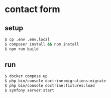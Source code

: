 # contact form

## setup

```bash
$ cp .env .env.local
$ composer install && npm install
$ npm run build
```

## run

```bash
$ docker compose up
$ php bin/console doctrine:migrations:migrate
$ php bin/console doctrine:fixtures:load
$ symfony server:start
```
